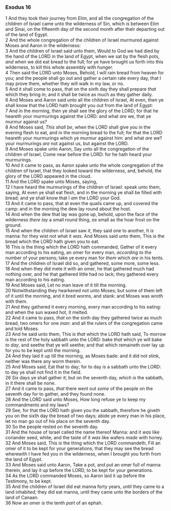 ### Exodus 16

1 And they took their journey from Elim, and all the congregation of the children of Israel came unto the wilderness of Sin, which *is* between Elim and Sinai, on the fifteenth day of the second month after their departing out of the land of Egypt.  
2 And the whole congregation of the children of Israel murmured against Moses and Aaron in the wilderness:  
3 And the children of Israel said unto them, Would to God we had died by the hand of the LORD in the land of Egypt, when we sat by the flesh pots, *and* when we did eat bread to the full; for ye have brought us forth into this wilderness, to kill this whole assembly with hunger.  
4 Then said the LORD unto Moses, Behold, I will rain bread from heaven for you; and the people shall go out and gather a certain rate every day, that I may prove them, whether they will walk in my law, or no.  
5 And it shall come to pass, that on the sixth day they shall prepare *that* which they bring in; and it shall be twice as much as they gather daily.  
6 And Moses and Aaron said unto all the children of Israel, At even, then ye shall know that the LORD hath brought you out from the land of Egypt:  
7 And in the morning, then ye shall see the glory of the LORD; for that he heareth your murmurings against the LORD: and what *are* we, that ye murmur against us?  
8 And Moses said, *This shall be*, when the LORD shall give you in the evening flesh to eat, and in the morning bread to the full; for that the LORD heareth your murmurings which ye murmur against him: and what *are* we? your murmurings *are* not against us, but against the LORD.  
9 And Moses spake unto Aaron, Say unto all the congregation of the children of Israel, Come near before the LORD: for he hath heard your murmurings.  
10 And it came to pass, as Aaron spake unto the whole congregation of the children of Israel, that they looked toward the wilderness, and, behold, the glory of the LORD appeared in the cloud.  
11 And the LORD spake unto Moses, saying,  
12 I have heard the murmurings of the children of Israel: speak unto them, saying, At even ye shall eat flesh, and in the morning ye shall be filled with bread; and ye shall know that I *am* the LORD your God.  
13 And it came to pass, that at even the quails came up, and covered the camp: and in the morning the dew lay round about the host.  
14 And when the dew that lay was gone up, behold, upon the face of the wilderness *there lay* a small round thing, *as* small as the hoar frost on the ground.  
15 And when the children of Israel saw *it*, they said one to another, It *is* manna: for they wist not what it *was*. And Moses said unto them, This *is* the bread which the LORD hath given you to eat.  
16 This *is* the thing which the LORD hath commanded, Gather of it every man according to his eating, an omer for every man, *according to* the number of your persons; take ye every man for *them* which *are* in his tents.  
17 And the children of Israel did so, and gathered, some more, some less.  
18 And when they did mete *it* with an omer, he that gathered much had nothing over, and he that gathered little had no lack; they gathered every man according to his eating.  
19 And Moses said, Let no man leave of it till the morning.  
20 Notwithstanding they hearkened not unto Moses; but some of them left of it until the morning, and it bred worms, and stank: and Moses was wroth with them.  
21 And they gathered it every morning, every man according to his eating: and when the sun waxed hot, it melted.  
22 And it came to pass, *that* on the sixth day they gathered twice as much bread, two omers for one *man*: and all the rulers of the congregation came and told Moses.  
23 And he said unto them, This *is that* which the LORD hath said, To morrow *is* the rest of the holy sabbath unto the LORD: bake *that* which ye will bake *to day*, and seethe that ye will seethe; and that which remaineth over lay up for you to be kept until the morning.  
24 And they laid it up till the morning, as Moses bade: and it did not stink, neither was there any worm therein.  
25 And Moses said, Eat that to day; for to day *is* a sabbath unto the LORD: to day ye shall not find it in the field.  
26 Six days ye shall gather it; but on the seventh day, *which is* the sabbath, in it there shall be none.  
27 And it came to pass, *that* there went out *some* of the people on the seventh day for to gather, and they found none.  
28 And the LORD said unto Moses, How long refuse ye to keep my commandments and my laws?  
29 See, for that the LORD hath given you the sabbath, therefore he giveth you on the sixth day the bread of two days; abide ye every man in his place, let no man go out of his place on the seventh day.  
30 So the people rested on the seventh day.  
31 And the house of Israel called the name thereof Manna: and it *was* like coriander seed, white; and the taste of it *was* like wafers *made* with honey.  
32 And Moses said, This *is* the thing which the LORD commandeth, Fill an omer of it to be kept for your generations; that they may see the bread wherewith I have fed you in the wilderness, when I brought you forth from the land of Egypt.  
33 And Moses said unto Aaron, Take a pot, and put an omer full of manna therein, and lay it up before the LORD, to be kept for your generations.  
34 As the LORD commanded Moses, so Aaron laid it up before the Testimony, to be kept.  
35 And the children of Israel did eat manna forty years, until they came to a land inhabited; they did eat manna, until they came unto the borders of the land of Canaan.  
36 Now an omer *is* the tenth *part* of an ephah.  
